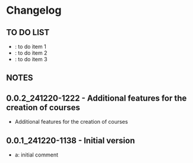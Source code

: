 # Changelog

## TO DO LIST
- : to do item 1
- : to do item 2
- : to do item 3

## NOTES

## 0.0.2_241220-1222 - Additional features for the creation of courses
-  Additional features for the creation of courses

## 0.0.1_241220-1138 - Initial version
- a: initial comment
